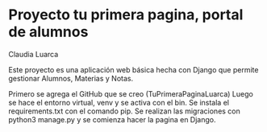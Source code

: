 # Proyecto tu primera pagina, portal de alumnos

Claudia Luarca

Este proyecto es una aplicación web básica hecha con Django que permite gestionar Alumnos, Materias y Notas.

Primero se agrega el GitHub que se creo (TuPrimeraPaginaLuarca)
Luego se hace el entorno virtual, venv y se activa con el bin.
Se instala el requirements.txt con el comando pip.
Se realizan las migraciones con python3 manage.py y se comienza hacer la pagina en Django.
